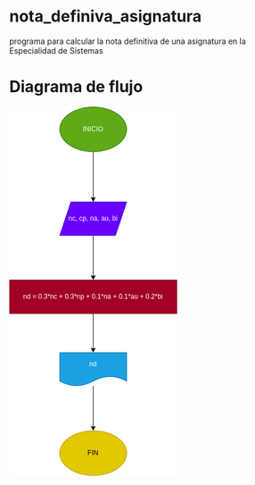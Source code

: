 # nota_definiva_asignatura
programa para calcular la nota definitiva de una asignatura en la Especialidad de Sistemas

# Diagrama de flujo
![Diagrama de flujo](diagrama.png "Diagrama de flujo")

